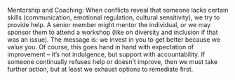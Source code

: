 Mentorship and Coaching: When conflicts reveal that someone lacks certain skills (communication, emotional regulation, cultural sensitivity), we try to provide help. A senior member might mentor the individual, or we may sponsor them to attend a workshop (like on diversity and inclusion if that was an issue). The message is: we invest in you to get better because we value you. Of course, this goes hand in hand with expectation of improvement – it’s not indulgence, but support with accountability. If someone continually refuses help or doesn’t improve, then we must take further action, but at least we exhaust options to remediate first.